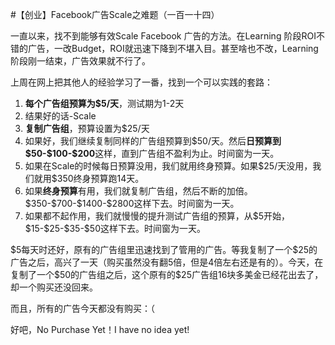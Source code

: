 #【创业】Facebook广告Scale之难题（一百一十四）

一直以来，找不到能够有效Scale Facebook 广告的方法。在Learning 阶段ROI不错的广告，一改Budget，ROI就迅速下降到不堪入目。甚至啥也不改，Learning阶段刚一结束，广告效果就不行了。

上周在网上把其他人的经验学习了一番，找到一个可以实践的套路：

1. **每个广告组预算为\$5/天**，测试期为1-2天
2. 结果好的话-Scale
3. **复制广告组**，预算设置为\$25/天
4. 如果好，我们继续复制同样的广告组预算到\$50/天。然后**日预算到\$50-\$100-\$200**这样，直到广告组不盈利为止。时间窗为一天。
5. 如果在Scale的时候每日预算没用，我们就用终身预算。如果\$25/天没用，我们就用\$350终身预算跑14天。
6. 如果**终身预算**有用，我们就复制广告组，然后不断的加倍。\$350-\$700-\$1400-\$2800这样下去。时间窗为一天。
7. 如果都不起作用，我们就慢慢的提升测试广告组的预算，从\$5开始，\$15-\$25-\$35-\$50这样下去。时间窗为一天。

\$5每天时还好，原有的广告组里迅速找到了管用的广告。等我复制了一个\$25的广告之后，高兴了一天（购买虽然没有翻5倍，但是4倍左右还是有的）。今天，在复制了一个\$50的广告组之后，这个原有的\$25广告组16块多美金已经花出去了，却一个购买还没回来。

而且，所有的广告今天都没有购买：（ 

好吧，No Purchase Yet！I have no idea yet!